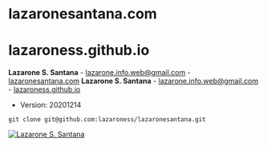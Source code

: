 # lazaronesantana.com
# lazaroness.github.io

**Lazarone S. Santana** - <lazarone.info.web@gmail.com> - [lazaronesantana.com](http://lazaronesantana.com)
**Lazarone S. Santana** - <lazarone.info.web@gmail.com> - [lazaroness.github.io](https://lazaroness.github.io)

* Version: 20201214

```
git clone git@github.com:lazaroness/lazaronesantana.git
```

[![Lazarone S. Santana](./image/photo.jpg)](http://lazaronesantana.com)
